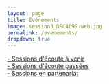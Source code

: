 ```yaml
---
layout: page
title: Événements
image: session3_DSC4099-web.jpg
permalink: /evenements/
dropdown: true
---
```



<a href="https://sessionsmarteau.com/evenement-a-venir/" target="_blank">- Sessions d'écoute à venir
</a>
<br>
<a href="https://sessionsmarteau.com/sessions-passes/" target="_blank">- Sessions d'écoute passées
</a>
<br>
<a href="https://sessionsmarteau.com/partenariats/" target="_blank">- Sessions en partenariat
</a>
<br>
